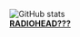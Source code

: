 ![GitHub stats](https://github-readme-stats.vercel.app/api?username=empdo&show_icons=true&count_private=true&theme=dark&bg_color=22272e&hide_border=true)
<br/>
[**RADIOHEAD???**](https://github.com/empdo?tab=overview&from=2045-12-01/#pinned-items-modal-wrapper)<br/>
